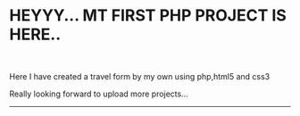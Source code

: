 <h1>HEYYY... MT FIRST PHP PROJECT IS HERE..</h1>
<br>
<p>Here I have created a travel form by my own using php,html5 and css3</p>
<p>Really looking forward to upload more projects...</p>
<hr>
